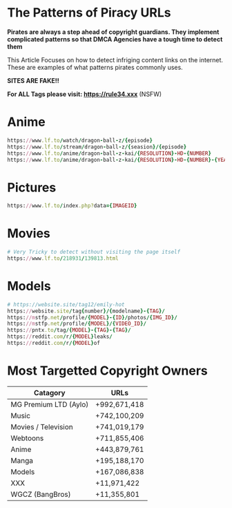 # The Patterns of Piracy URLs

**Pirates are always a step ahead of copyright guardians. They implement complicated patterns so that DMCA Agencies have a tough time to detect them**

This Article Focuses on how to detect infriging content links on the internet. These are examples of what patterns pirates commonly uses.

**SITES ARE FAKE!!**

**For ALL Tags please visit: https://rule34.xxx** (NSFW)

# Anime

```ruby
https://www.lf.to/watch/dragon-ball-z/{episode}
https://www.lf.to/stream/dragon-ball-z/{seasion}/{episode}
https://www.lf.to/anime/dragon-ball-z-kai/{RESOLUTION}-HD-{NUMBER}
https://www.lf.to/anime/dragon-ball-z-kai/{RESOLUTION}-HD-{NUMBER}-{YEAR}
```

# Pictures

```ruby
https://www.lf.to/index.php?data={IMAGEID}
```

# Movies
```ruby
# Very Tricky to detect without visiting the page itself
https://www.lf.to/218931/139813.html
```

# Models

```ruby
# https://website.site/tag12/emily-hot
https://website.site/tag{number}/{modelname}-{TAG}/
https://mstfp.net/profile/{MODEL}-{ID}/photos/{IMG_ID}/
https://mstfp.net/profile/{MODEL}/{VIDEO_ID}/
https://pntx.to/tag/{MODEL}-{TAG}-{TAG}/
https://reddit.com/r/{MODEL}leaks/
https://reddit.com/r/{MODEL}of
```

# Most Targetted Copyright Owners

| Catagory              | URLs         |
|-----------------------|--------------|
| MG Premium LTD (Aylo) | +992,671,418 |
| Music                 | +742,100,209 |
| Movies / Television   | +741,019,179 |
| Webtoons              | +711,855,406 |
| Anime                 | +443,879,761 |
| Manga                 | +195,188,170 |
| Models                | +167,086,838 |
| XXX                   | +11,971,422  |
| WGCZ (BangBros)       | +11,355,801  |
